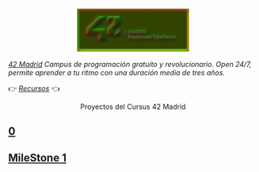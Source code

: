 <p align="center" width="100%">
    <img width="45%" src="documentation/42-Madrid.png"> 
</p>
 
*[42 Madrid](https://www.42madrid.com/) Campus de programación gratuito y revolucionario. Open 24/7, permite aprender a tu ritmo con una duración media de tres años.*

👉     [*Recursos*](documentation/)     👈

<p align="center" width="100%">Proyectos del Cursus 42 Madrid</p>


## [0](0)
## [MileStone 1](milestone_1)



